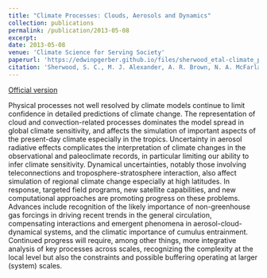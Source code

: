 ```yaml
---
title: "Climate Processes: Clouds, Aerosols and Dynamics"
collection: publications
permalink: /publication/2013-05-08
excerpt: 
date: 2013-05-08
venue: 'Climate Science for Serving Society'
paperurl: 'https://edwinpgerber.github.io/files/sherwood_etal-climate_processes-2013.pdf'
citation: 'Sherwood, S. C., M. J. Alexander, A. R. Brown, N. A. McFarlane, E. P. Gerber, G. Feingold, A. A. Scaife, and W. W. Grabowski, 2013: Climate Processes: Clouds, Aerosols and Dynamics. <i>Climate Science for Serving Society: Research, Modelling and Prediction Priorities</i>, G. R. Asrar and J. W. Hurrell, Eds. 73-103, doi:10.1007/978-94-007-6692-1_4.'
---
```


[Official version](http://dx.doi.org/10.1007/978-94-007-6692-1_4)

Physical processes not well resolved by climate models continue to limit confidence in detailed predictions of climate change. The representation of cloud and convection-related processes dominates the model spread in global climate sensitivity, and affects the simulation of important aspects of the present-day climate especially in the tropics. Uncertainty in aerosol radiative effects complicates the interpretation of climate changes in the observational and paleoclimate records, in particular limiting our ability to infer climate sensitivity. Dynamical uncertainties, notably those involving teleconnections and troposphere-stratosphere interaction, also affect simulation of regional climate change especially at high latitudes. In response, targeted field programs, new satellite capabilities, and new computational approaches are promoting progress on these problems. Advances include recognition of the likely importance of non-greenhouse gas forcings in driving recent trends in the general circulation, compensating interactions and emergent phenomena in aerosol-cloud-dynamical systems, and the climatic importance of cumulus entrainment. Continued progress will require, among other things, more integrative analysis of key processes across scales, recognizing the complexity at the local level but also the constraints and possible buffering operating at larger (system) scales.
